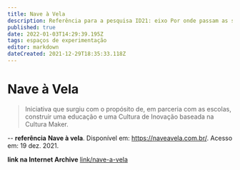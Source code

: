 ```yaml
---
title: Nave à Vela
description: Referência para a pesquisa ID21: eixo Por onde passam as soluções.
published: true
date: 2022-01-03T14:29:39.195Z
tags: espaços de experimentação
editor: markdown
dateCreated: 2021-12-29T18:35:33.118Z
---
```


# Nave à Vela 

> Iniciativa que surgiu com o propósito de, em parceria com as escolas, construir uma educação e uma Cultura de Inovação baseada na Cultura Maker. 

--
**referência** 
**Nave à vela**. Disponível em: https://naveavela.com.br/. Acesso em: 19 dez. 2021.

**link na Internet Archive**
[link/nave-a-vela](https://web.archive.org/web/20220103142710/https://naveavela.com.br/)